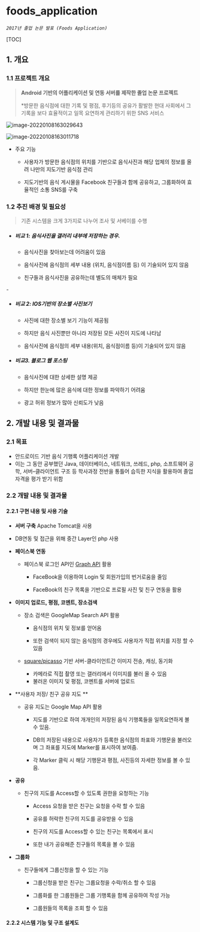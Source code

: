 # foods_application

*`2017년 졸업 논문 발표 (Foods Application)`*

[TOC]

## 1. 개요

### 1.1 프로젝트 개요



> **Android 기반의 어플리케이션 및 연동 서버를 제작한 졸업 논문 프로젝트**
>
> *방문한 음식점에 대한 기록 및 평점, 후기등의 공유가 활발한 현대 사회에서 그 기록을 보다 효율적이고 일목 요연하게 관리하기 위한 SNS 서비스 

![image-20220108163029643](C:\Users\ksw19\AppData\Roaming\Typora\typora-user-images\image-20220108163029643.png)

![image-20220108163011718](C:\Users\ksw19\AppData\Roaming\Typora\typora-user-images\image-20220108163011718.png)

* 주요 기능

  * 사용자가 방문한 음식점의 위치를 기반으로 음식사진과 해당 업체의 정보를 올려 나만의 지도기반 음식점 관리

  * 지도기반의 음식 게시물을 Facebook 친구들과 함께 공유하고, 그룹화하여 효율적인 소통 SNS를 구축



### 1.2  추진 배경 및 필요성

> 기존 시스템을 크게 3가지로 나누어 조사 및 서베이를 수행

 

* ##### 비교 1: 음식사진을 갤러리 내부에 저장하는 경우.

  * 음식사진을 찾아보는데 어려움이 있음

  * 음식사진에 음식점의 세부 내용 (위치, 음식점이름 등) 이 기술되어 있지 않음

  * 친구들과 음식사진을 공유하는데 별도의 매체가 필요

\-

* ##### 비교 2:  IOS기반의 장소별 사진보기

  - 사진에 대한 장소별 보기 기능이 제공됨

  - 하지만 음식 사진뿐만 아니라 저장된 모든 사진이 지도에 나타남

  - 음식사진에 음식점의 세부 내용(위치, 음식점이름 등)이 기술되어 있지 않음

 

* ##### 비교3. 블로그 웹 포스팅

  * 음식사진에 대한 상세한 설명 제공

  * 하지만 한눈에 많은 음식에 대한 정보를 파악하기 어려움

  * 광고 허위 정보가 많아 신뢰도가 낮음



## 2. 개발 내용 및 결과물

### 2.1 목표

* 안드로이드 기반 음식 기행록 어플리케이션 개발
*  이는 그 동안 공부했던 Java, 데이터베이스, 네트워크, 쓰레드, php, 소프트웨어 공학, 서버–클라이언트 구조 등 학사과정 전반을 통틀어 습득한 지식을 활용하여 졸업 자격을 평가 받기 위함



### 2.2 개발 내용 및 결과물

#### 2.2.1 구현 내용 및 사용 기술

* **서버 구축** 
  Apache Tomcat을 사용
* DB연동 및 접근을 위해 중간 Layer인 php 사용

 

* **페이스북** **연동**

  * 페이스북 로그인 API인 [Graph API](https://github.com/facebook/facebook-android-sdk) 활용

    * FaceBook을 이용하여 Login 및 회원가입의 번거로움을 줄임

    * FaceBook의 친구 목록을 기반으로 프로필 사진 및 친구 연동을 활용



* **이미지 업로드, 평점, 코멘트, 장소검색**

  * 장소 검색은 GoogleMap Search API  활용

    * 음식점의 위치 및 정보를 얻어옴

    * 또한 검색이 되지 않는 음식점의 경우에도 사용자가 직접 위치를 지정 할 수 있음

  * [square/picasso](https://github.com/square/picasso) 기반 서버-클라이언트간 이미지 전송, 캐싱, 동기화
    * 카메라로 직접 촬영 또는 갤러리에서 이미지를 불러 올 수 있음
    * 불러온 이미지 및 평점, 코멘트를 서버에 업로드

 

* **사용자 저장/ 친구 공유 지도 **

  * 공유 지도는 Google Map API 활용 

    * 지도를 기반으로 하여 개개인의 저장된 음식 기행록들을 일목요연하게 볼 수 있음.

    *  DB의 저장된 내용으로 사용자가 등록한 음식점의 좌표와 기행문을 불러오며 그 좌표를 지도에 Marker를 표시하여 보여줌.

    * 각 Marker 클릭 시 해당 기행문과 평점, 사진등의 자세한 정보를 볼 수 있음.

 

* **공유**

  * 친구의 지도를 Access할 수 있도록 권한을 요청하는 기능 

    * Access 요청을 받은 친구는 요청을 수락 할 수 있음

    * 공유를 허락한 친구의 지도를 공유받을 수 있음

    * 친구의 지도를 Access할 수 있는 친구는 목록에서 표시

    * 또한 내가 공유해준 친구들의 목록을 볼 수 있음



* **그룹화**

  * 친구들에게 그룹신청을 할 수 있는 기능

    * 그룹신청을 받은 친구는 그룹요청을 수락/취소 할 수 있음

    * 그룹화를 한 그룹원들은 그룹 기행록을 함께 공유하여 작성 가능

    * 그룹원들의 목록을 조회 할 수 있음



#### 2.2.2 시스템 기능 및 구조 설계도

